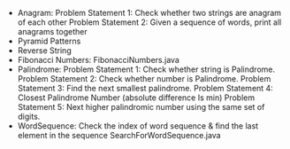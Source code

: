 * Anagram:
	Problem Statement 1: Check whether two strings are anagram of each other
	Problem Statement 2: Given a sequence of words, print all anagrams together
* Pyramid Patterns
* Reverse String
* Fibonacci Numbers: FibonacciNumbers.java
* Palindrome:
	Problem Statement 1: Check whether string is Palindrome.
	Problem Statement 2: Check whether number is Palindrome.
	Problem Statement 3: Find the next smallest palindrome.
	Problem Statement 4: Closest Palindrome Number (absolute difference Is min)
	Problem Statement 5: Next higher palindromic number using the same set of digits.
* WordSequence: Check the index of word sequence & find the last element in the sequence
	SearchForWordSequence.java

